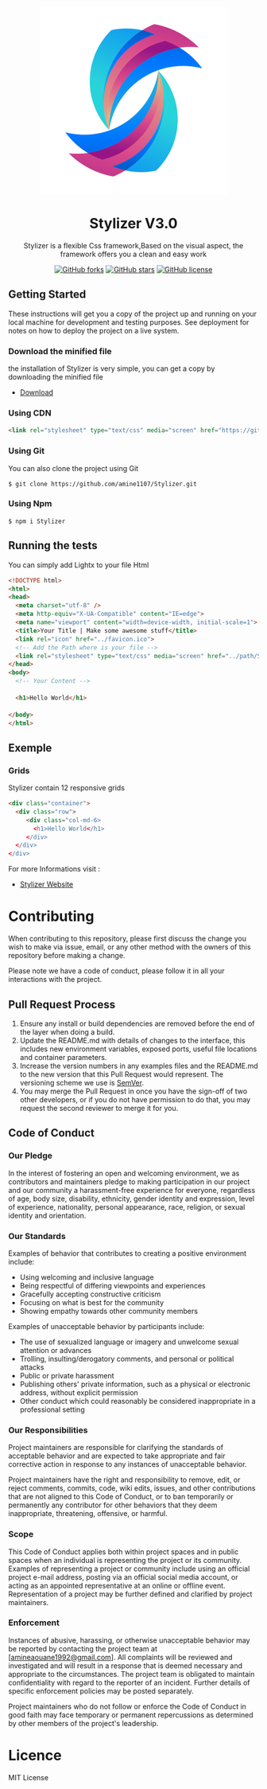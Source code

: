 <div  align="center">
<img src ="https://github.com/amine1107/getstylizer/blob/gh-pages/img/show.png" />
  
  
# Stylizer V3.0
Stylizer is a flexible Css framework,Based on the visual aspect, the framework offers you a clean and easy work

[![GitHub forks](https://img.shields.io/github/forks/amine1107/Stylizer.svg?style=flat-square)](https://github.com/amine1107/lightx/network)
[![GitHub stars](https://img.shields.io/github/stars/amine1107/Stylizer.svg?style=flat-square)](https://github.com/amine1107/Stylizer/stargazers)
[![GitHub license](https://img.shields.io/github/license/amine1107/Stylizer.svg?style=flat-square)](https://github.com/amine1107/Stylizer/blob/master/LICENSE)
</div>



## Getting Started 
These instructions will get you a copy of the project up and running on your local machine for development and testing purposes. See deployment for notes on how to deploy the project on a live system.
### Download the minified file
the installation of Stylizer is very simple, you can get a copy by downloading the minified file 
* [Download](https://gitcdn.xyz/cdn/amine1107/Stylizer/fa41b0c9fc0bfd7c3ac9083ba402cc724926136a/Stylizer.min.css)
### Using CDN
```html
<link rel="stylesheet" type="text/css" media="screen" href="https://gitcdn.xyz/repo/amine1107/Stylizer/master/Stylizer.min.css" />          
```
### Using Git
You can also clone the project using Git
```git
$ git clone https://github.com/amine1107/Stylizer.git
```
### Using Npm
```npm
$ npm i Stylizer
```
## Running the tests
You can simply add Lightx to your file Html
```html
<!DOCTYPE html>
<html>
<head>
  <meta charset="utf-8" />
  <meta http-equiv="X-UA-Compatible" content="IE=edge">
  <meta name="viewport" content="width=device-width, initial-scale=1">
  <title>Your Title | Make some awesome stuff</title>
  <link rel="icon" href="../favicon.ico">
  <!-- Add the Path where is your file --> 
  <link rel="stylesheet" type="text/css" media="screen" href="../path/Stylizer.min.css" />
</head>
<body>
  <!-- Your Content -->
  
  <h1>Hello World</h1>
  
</body>
</html>  
```
## Exemple
### Grids
Stylizer contain 12 responsive grids 
```html 
<div class="container">
  <div class="row">
     <div class="col-md-6>
       <h1>Hello World</h1>
     </div>
  </div>
</div>
```
For more Informations visit : 
* [Stylizer Website](https://amine1107.github.io/Stylizer/)

# Contributing

When contributing to this repository, please first discuss the change you wish to make via issue,
email, or any other method with the owners of this repository before making a change. 

Please note we have a code of conduct, please follow it in all your interactions with the project.

## Pull Request Process

1. Ensure any install or build dependencies are removed before the end of the layer when doing a 
   build.
2. Update the README.md with details of changes to the interface, this includes new environment 
   variables, exposed ports, useful file locations and container parameters.
3. Increase the version numbers in any examples files and the README.md to the new version that this
   Pull Request would represent. The versioning scheme we use is [SemVer](http://semver.org/).
4. You may merge the Pull Request in once you have the sign-off of two other developers, or if you 
   do not have permission to do that, you may request the second reviewer to merge it for you.

## Code of Conduct

### Our Pledge

In the interest of fostering an open and welcoming environment, we as
contributors and maintainers pledge to making participation in our project and
our community a harassment-free experience for everyone, regardless of age, body
size, disability, ethnicity, gender identity and expression, level of experience,
nationality, personal appearance, race, religion, or sexual identity and
orientation.

### Our Standards

Examples of behavior that contributes to creating a positive environment
include:

* Using welcoming and inclusive language
* Being respectful of differing viewpoints and experiences
* Gracefully accepting constructive criticism
* Focusing on what is best for the community
* Showing empathy towards other community members

Examples of unacceptable behavior by participants include:

* The use of sexualized language or imagery and unwelcome sexual attention or
advances
* Trolling, insulting/derogatory comments, and personal or political attacks
* Public or private harassment
* Publishing others' private information, such as a physical or electronic
  address, without explicit permission
* Other conduct which could reasonably be considered inappropriate in a
  professional setting

### Our Responsibilities

Project maintainers are responsible for clarifying the standards of acceptable
behavior and are expected to take appropriate and fair corrective action in
response to any instances of unacceptable behavior.

Project maintainers have the right and responsibility to remove, edit, or
reject comments, commits, code, wiki edits, issues, and other contributions
that are not aligned to this Code of Conduct, or to ban temporarily or
permanently any contributor for other behaviors that they deem inappropriate,
threatening, offensive, or harmful.

### Scope

This Code of Conduct applies both within project spaces and in public spaces
when an individual is representing the project or its community. Examples of
representing a project or community include using an official project e-mail
address, posting via an official social media account, or acting as an appointed
representative at an online or offline event. Representation of a project may be
further defined and clarified by project maintainers.

### Enforcement

Instances of abusive, harassing, or otherwise unacceptable behavior may be
reported by contacting the project team at [amineaouane1992@gmail.com]. All
complaints will be reviewed and investigated and will result in a response that
is deemed necessary and appropriate to the circumstances. The project team is
obligated to maintain confidentiality with regard to the reporter of an incident.
Further details of specific enforcement policies may be posted separately.

Project maintainers who do not follow or enforce the Code of Conduct in good
faith may face temporary or permanent repercussions as determined by other
members of the project's leadership.

# Licence 
MIT License
